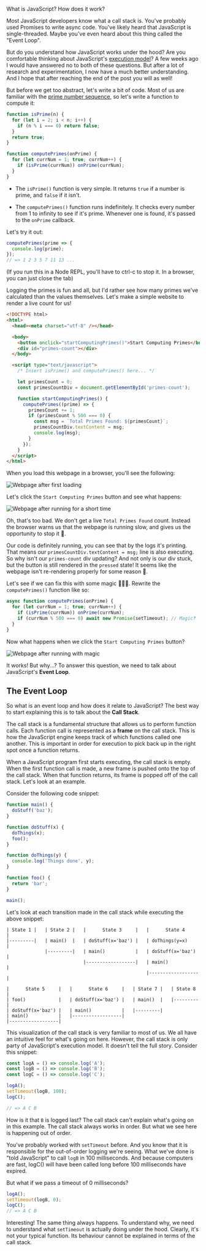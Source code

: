 What is JavaScript? How does it work?

Most JavaScript developers know what a call stack is. You've probably used Promises to write async code. You've likely heard that JavaScript is single-threaded. Maybe you've even heard about this thing called the "Event Loop".

But do you understand how JavaScript works under the hood? Are you comfortable thinking about JavaScript's [execution model](https://en.wikipedia.org/wiki/Execution_model)? A few weeks ago I would have answered no to both of these questions. But after a lot of research and experimentation, I now have a much better understanding. And I hope that after reaching the end of the post you will as well!

But before we get too abstract, let's write a bit of code. Most of us are familiar with the [prime number sequence](https://en.wikipedia.org/wiki/Prime_number), so let's write a function to compute it:

```js
function isPrime(n) {
  for (let i = 2; i < n; i++) {
    if (n % i === 0) return false;
  }
  return true;
}

function computePrimes(onPrime) {
  for (let currNum = 1; true; currNum++) {
    if (isPrime(currNum)) onPrime(currNum);
  }
}
```

- The `isPrime()` function is very simple. It returns `true` if a number is prime, and `false` if it isn't.

- The `computePrimes()` function runs indefinitely. It checks every number from 1 to infinity to see if it's prime. Whenever one is found, it's passed to the `onPrime` callback.

Let's try it out:

```js
computePrimes(prime => {
  console.log(prime);
});
// => 1 2 3 5 7 11 13 ...
```

(If you run this in a Node REPL, you'll have to ctrl-c to stop it. In a browser, you can just close the tab)

Logging the primes is fun and all, but I'd rather see how many primes we've calculated than the values themselves. Let's make a simple website to render a live count for us!

<!-- prettier-ignore -->
```html
<!DOCTYPE html>
<html>
  <head><meta charset="utf-8" /></head>

  <body>
    <button onclick="startComputingPrimes()">Start Computing Primes</button>
    <div id="primes-count"></div>
  </body>

  <script type="text/javascript">
    /* Insert isPrime() and computePrimes() here... */

    let primesCount = 0;
    const primesCountDiv = document.getElementById('primes-count');

    function startComputingPrimes() {
      computePrimes((prime) => {
        primesCount += 1;
        if (primesCount % 500 === 0) {
          const msg = `Total Primes Found: ${primesCount}`;
          primesCountDiv.textContent = msg;
          console.log(msg);
        }
      });
    }
  </script>
</html>
```

When you load this webpage in a browser, you'll see the following:

![Webpage after first loading](webpage_after_loading.png)

Let's click the `Start Computing Primes` button and see what happens:

![Webpage after running for a short time](webpage_after_running.png)

Oh, that's too bad. We don't get a live `Total Primes Found` count. Instead the browser warns us that the webpage is running slow, and gives us the opportunity to stop it 🙁.

Our code is definitely running, you can see that by the logs it's printing. That means our `primesCountDiv.textContent = msg;` line is also executing. So why isn't our `primes-count` div updating? And not only is our div stuck, but the button is still rendered in the `pressed` state! It seems like the webpage isn't re-rendering properly for some reason 🤔.

Let's see if we can fix this with some magic 🎩🐇✨. Rewrite the `computePrimes()` function like so:

```js
async function computePrimes(onPrime) {
  for (let currNum = 1; true; currNum++) {
    if (isPrime(currNum)) onPrime(currNum);
    if (currNum % 500 === 0) await new Promise(setTimeout); // Magic‽
  }
}
```

Now what happens when we click the `Start Computing Primes` button?

![Webpage after running with magic](webpage_after_running_with_magic.png)

It works! But why...? To answer this question, we need to talk about JavaScript's **Event Loop**.

## The Event Loop

So what is an event loop and how does it relate to JavaScript? The best way to start explaining this is to talk about the **Call Stack**.

The call stack is a fundamental structure that allows us to perform function calls. Each function call is represented as a **frame** on the call stack. This is how the JavaScript engine keeps track of which functions called one another. This is important in order for execution to pick back up in the right spot once a function returns.

When a JavaScript program first starts executing, the call stack is empty. When the first function call is made, a new frame is pushed onto the top of the call stack. When that function returns, its frame is popped off of the call stack. Let's look at an example.

Consider the following code snippet:

```js
function main() {
  doStuff('baz');
}

function doStuff(x) {
  doThings(x);
  foo();
}

function doThings(y) {
  console.log('Things done', y);
}

function foo() {
  return 'bar';
}

main();
```

Let's look at each transition made in the call stack while executing the above snippet:

```
| State 1 |   | State 2 |   |      State 3     |   |      State 4     |
|---------|   | main()  |   | doStuff(x='baz') |   | doThings(y=x)    |
              |---------|   | main()           |   | doStuff(x='baz') |
                            |------------------|   | main()           |
                                                   |------------------|

|      State 5     |   |      State 6     |   | State 7 |   | State 8 |
| foo()            |   | doStuff(x='baz') |   | main()  |   |---------|
| doStuff(x='baz') |   | main()           |   |---------|
| main()           |   |------------------|
|------------------|
```

This visualization of the call stack is very familiar to most of us. We all have an intuitive feel for what's going on here. However, the call stack is only party of JavaScript's execution model. It doesn't tell the full story. Consider this snippet:

```js
const logA = () => console.log('A');
const logB = () => console.log('B');
const logC = () => console.log('C');

logA();
setTimeout(logB, 100);
logC();

// => A C B
```

How is it that `B` is logged last? The call stack can't explain what's going on in this example. The call stack always works in order. But what we see here is happening out of order.

You've probably worked with `setTimeout` before. And you know that it is responsible for the out-of-order logging we're seeing. What we've done is "told JavaScript" to call `logB` in 100 milliseconds. And because computers are fast, logC() will have been called long before 100 milliseconds have expired.

But what if we pass a timeout of 0 milliseconds?

```js
logA();
setTimeout(logB, 0);
logC();
// => A C B
```

Interesting! The same thing always happens. To understand why, we need to understand what `setTimeout` is actually doing under the hood. Clearly, it's not your typical function. Its behaviour cannot be explained in terms of the call stack.
